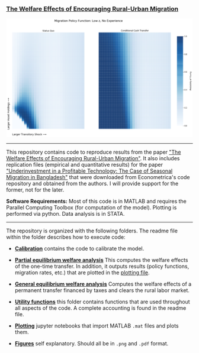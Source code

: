 ### [The Welfare Effects of Encouraging Rural-Urban Migration](http://www.waugheconomics.com/uploads/2/2/5/6/22563786/LMW.pdf)

<p align="center">
<img src="./figures/migration_policy_low_z_both.png">
</p>

---

This repository contains code to reproduce results from the paper ["The Welfare Effects of Encouraging Rural-Urban Migration"](http://www.waugheconomics.com/uploads/2/2/5/6/22563786/LMW.pdf). It also includes replication files (empirical and quantitative results) for the paper ["Underinvestment in a Profitable
Technology: The Case of Seasonal Migration in Bangladesh"](https://onlinelibrary.wiley.com/doi/abs/10.3982/ECTA10489) that were downloaded from Econometrica's code repository and obtained from the authors. I will provide support for the former, not for the later.

**Software Requirements:** Most of this code is in MATLAB and requires the Parallel Computing Toolbox (for computation of the model). Plotting is performed via python. Data analysis is in STATA.

---
The repository is organized with the following folders. The readme file within the folder describes how to execute code:

- **[Calibration](https://github.com/mwaugh0328/final_migration/tree/main/calibration)** contains the code to calibrate the model.

- **[Partial equilibrium welfare analysis](https://github.com/mwaugh0328/final_migration/tree/main/pe_welfare_analysis)** This computes the welfare effects of the one-time transfer. In addition, it outputs results (policy functions, migration rates, etc.) that are plotted in the [plotting file]().

- **[General equilibrium welfare analysis](https://github.com/mwaugh0328/final_migration/tree/main/ge_taxation)** Computes the welfare effects of a permanent transfer financed by taxes and clears the rural labor market.

- **[Utility functions](https://github.com/mwaugh0328/final_migration/tree/main/utils)** this folder contains functions that are used throughout all aspects of the code. A complete accounting is found in the readme file.  

- **[Plotting](https://github.com/mwaugh0328/final_migration/tree/main/plotting)** jupyter notebooks that import MATLAB ``.mat`` files and plots them.

- **[Figures](https://github.com/mwaugh0328/final_migration/tree/main/utils)** self explanatory. Should all be in `.png` and `.pdf` format.
